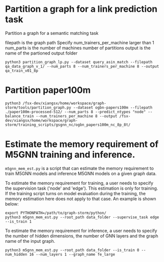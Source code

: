 # Partition a graph for a link prediction task

Partition a graph for a semantic matching task

filepath is the graph path
Specify num_trainers_per_machine larger than 1
num_parts is the number of machines number of partitions
output is the name of the partioned output folder
```
python3 partition_graph_lp.py --dataset query_asin_match --filepath qa_data_graph_v_1/ --num_parts 8 --num_trainers_per_machine 8 --output qa_train_v01_8p
```

# Partition paper100m
```
python3 /fsx-dev/xiangsx/home/workspace/graph-storm/tools/partition_graph.py --dataset ogbn-papers100m --filepath ./paper100m-processed-512/ --num_parts 8 --predict_ntypes "node" --balance_train --num_trainers_per_machine 8 --output /fsx-dev/xiangsx/home/workspace/graph-storm/training_scripts/gsgnn_nc/ogbn_papers100m_nc_8p_8t/
```

# Estimate the memory requirement of M5GNN training and inference.

`m5gnn_mem_est.py` is a script that can estimate the memory requirement to train M5GNN models and inference M5GNN models on a given graph data.

To estimate the memory requirement for training, a user needs to specify the supervision task ('node' and 'edge').
This estimation is only for training. If the training script turns on model evaluation during the training, the memory estimation here does not apply to that case.
An example is shown below:

```
export PYTHONPATH=/path/to/graph-storm/python/
python3 m5gnn_mem_est.py --root_path data_folder --supervise_task edge --is_train 1
```

To estimate the memory requirement for inference, a user needs to specify the number of hidden dimensions, the number of GNN layers and the graph name of the input graph.
```
python3 m5gnn_mem_est.py --root_path data_folder --is_train 0 --num_hidden 16 --num_layers 1 --graph_name fe_large
```
